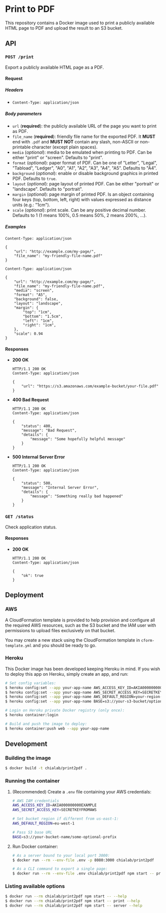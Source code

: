 # Print to PDF

This repository contains a Docker image used to print a publicly available
HTML page to PDF and upload the result to an S3 bucket.

## API

### `POST /print`

Export a publicly available HTML page as a PDF.

#### Request

##### Headers

 * `Content-Type: application/json`

##### Body parameters

 * `url` (**required**): the publicly available URL of the page you want to
    print as PDF.
 * `file_name` (**required**): friendly file name for the exported PDF.
    It **MUST** end with `.pdf` and **MUST NOT** contain any slash, non-ASCII or
    non-printable character (except plain spaces).
 * `media` (_optional_): media to be emulated when printing to PDF. Can be
    either "print" or "screen". Defaults to "print".
 * `format` (_optional_): paper format of PDF. Can be one of "Letter", "Legal",
    "Tabload", "Ledger", "A0", "A1", "A2", "A3", "A4", "A5". Defaults to "A4".
 * `background` (_optional_): enable or disable background graphics in printed
    PDF. Defaults to `true`.
 * `layout` (_optional_): page layout of printed PDF. Can be either "portrait"
    or "landscape". Defaults to "portrait".
 * `margin` (_optional_): page margin of printed PDF. Is an object containing
    four keys (top, bottom, left, right) with values expressed as distance units
    (e.g.: "1cm").
 * `scale` (_optional_): print scale. Can be any positive decimal number.
    Defaults to 1 (1 means 100%, 0.5 means 50%, 2 means 200%, …).

##### Examples

```http
Content-Type: application/json

{
    "url": "http://example.com/my-page/",
    "file_name": "my-friendly-file-name.pdf"
}
```

```http
Content-Type: application/json

{
    "url": "http://example.com/my-page/",
    "file_name": "my-friendly-file-name.pdf",
    "media": "screen",
    "format": "A5",
    "background": false,
    "layout": "landscape",
    "margin": {
        "top": "1cm",
        "bottom": "1.5cm",
        "left": "1cm",
        "right": "1cm",
    },
    "scale": 0.94
}
```

#### Responses

 * **200 OK**

    ```http
    HTTP/1.1 200 OK
    Content-Type: application/json

    {
        "url": "https://s3.amazonaws.com/example-bucket/your-file.pdf"
    }
    ```

 * **400 Bad Request**

    ```http
    HTTP/1.1 200 OK
    Content-Type: application/json

    {
        "status": 400,
        "message": "Bad Request",
        "details": {
            "message": "Some hopefully helpful message"
        }
    }
    ```

 * **500 Internal Server Error**

    ```http
    HTTP/1.1 200 OK
    Content-Type: application/json

    {
        "status": 500,
        "message": "Internal Server Error",
        "details": {
            "message": "Something really bad happened"
        }
    }
    ```

### `GET /status`

Check application status.

#### Responses

 * **200 OK**

    ```http
    HTTP/1.1 200 OK
    Content-Type: application/json

    {
        "ok": true
    }
    ```

## Deployment

### AWS

A CloudFormation template is provided to help provision and configure all the
required AWS resources, such as the S3 bucket and the IAM user with permissions
to upload files exclusively on that bucket.

You may create a new stack using the CloudFormation template in
`cform-template.yml` and you should be ready to go.

### Heroku

This Docker image has been developed keeping Heroku in mind. If you wish to
deploy this app on Heroku, simply create an app, and run:

```bash
# Set config variables:
$ heroku config:set --app your-app-name AWS_ACCESS_KEY_ID=AKIA000000000EXAMPLE
$ heroku config:set --app your-app-name AWS_SECRET_ACCESS_KEY=SECRETKEYFROMAWS
$ heroku config:set --app your-app-name AWS_DEFAULT_REGION=your-region-of-choice
$ heroku config:set --app your-app-name BASE=s3://your-s3-bucket/optional-prefix

# Login on Heroku private Docker registry (only once):
$ heroku container:login

# Build and push the image to deploy:
$ heroku container:push web --app your-app-name
```

## Development

### Building the image

```bash
$ docker build -t chialab/print2pdf .
```

### Running the container

1. (Recommended) Create a `.env` file containing your AWS credentials:
    ```bash
    # AWS IAM credentials
    AWS_ACCESS_KEY_ID=AKIA000000000EXAMPLE
    AWS_SECRET_ACCESS_KEY=SECRETKEYFROMAWS

    # Set bucket region if different from us-east-1:
    AWS_DEFAULT_REGION=eu-west-1

    # Pass S3 base URL
    BASE=s3://your-bucket-name/some-optional-prefix
    ```

2. Run Docker container:
    ```bash
    # As a server bound to your local port 3000:
    $ docker run --rm --env-file .env -p 8080:3000 chialab/print2pdf

    # As a CLI command to export a single page:
    $ docker run --rm --env-file .env chialab/print2pdf npm start -- print https://www.chialab.io/ chialabio.pdf
    ```

### Listing available options

```bash
$ docker run --rm chialab/print2pdf npm start -- --help
$ docker run --rm chialab/print2pdf npm start -- print --help
$ docker run --rm chialab/print2pdf npm start -- server --help
```
